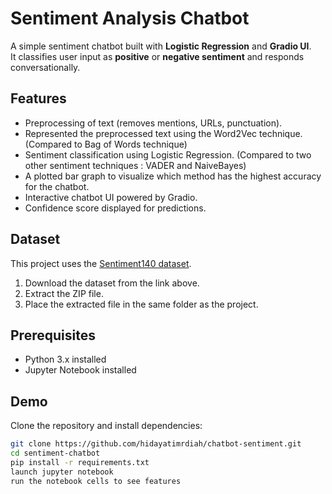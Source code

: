 # Sentiment Analysis Chatbot 

A simple sentiment chatbot built with **Logistic Regression** and **Gradio UI**.  
It classifies user input as **positive** or **negative sentiment** and responds conversationally.

## Features
- Preprocessing of text (removes mentions, URLs, punctuation).
- Represented the preprocessed text using the Word2Vec technique. (Compared to Bag of Words technique)
- Sentiment classification using Logistic Regression. (Compared to two other sentiment techniques : VADER and NaiveBayes)
- A plotted bar graph to visualize which method has the highest accuracy for the chatbot.
- Interactive chatbot UI powered by Gradio.
- Confidence score displayed for predictions.
  
## Dataset
This project uses the [Sentiment140 dataset](https://www.kaggle.com/datasets/kazanova/sentiment140).  

1. Download the dataset from the link above.  
2. Extract the ZIP file.  
3. Place the extracted file in the same folder as the project.

## Prerequisites

- Python 3.x installed
- Jupyter Notebook installed

## Demo
Clone the repository and install dependencies:

```bash
git clone https://github.com/hidayatimrdiah/chatbot-sentiment.git
cd sentiment-chatbot
pip install -r requirements.txt
launch jupyter notebook
run the notebook cells to see features
